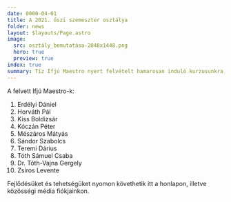 ```yaml
---
date: 0000-04-01
title: A 2021. őszi szemeszter osztálya
folder: news
layout: $layouts/Page.astro
image:
  src: osztály_bemutatása-2048x1448.png
  hero: true
  preview: true
index: true
summary: Tíz Ifjú Maestro nyert felvételt hamarosan induló kurzusunkra, akikkel már nagyon várjuk a közös munkát.
---
```

A felvett Ifjú Maestro-k:

1. Erdélyi Dániel
2. Horváth Pál
3. Kiss Boldizsár
4. Kóczán Péter
5. Mészáros Mátyás
6. Sándor Szabolcs
7. Teremi Dárius
8. Tóth Sámuel Csaba
9. Dr. Tóth-Vajna Gergely
10. Zsíros Levente

Fejlődésüket és tehetségüket nyomon követhetik itt a honlapon, illetve közösségi média fiókjainkon.